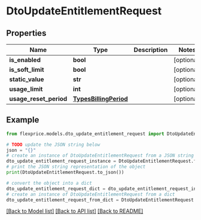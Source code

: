 # DtoUpdateEntitlementRequest


## Properties

Name | Type | Description | Notes
------------ | ------------- | ------------- | -------------
**is_enabled** | **bool** |  | [optional] 
**is_soft_limit** | **bool** |  | [optional] 
**static_value** | **str** |  | [optional] 
**usage_limit** | **int** |  | [optional] 
**usage_reset_period** | [**TypesBillingPeriod**](TypesBillingPeriod.md) |  | [optional] 

## Example

```python
from flexprice.models.dto_update_entitlement_request import DtoUpdateEntitlementRequest

# TODO update the JSON string below
json = "{}"
# create an instance of DtoUpdateEntitlementRequest from a JSON string
dto_update_entitlement_request_instance = DtoUpdateEntitlementRequest.from_json(json)
# print the JSON string representation of the object
print(DtoUpdateEntitlementRequest.to_json())

# convert the object into a dict
dto_update_entitlement_request_dict = dto_update_entitlement_request_instance.to_dict()
# create an instance of DtoUpdateEntitlementRequest from a dict
dto_update_entitlement_request_from_dict = DtoUpdateEntitlementRequest.from_dict(dto_update_entitlement_request_dict)
```
[[Back to Model list]](../README.md#documentation-for-models) [[Back to API list]](../README.md#documentation-for-api-endpoints) [[Back to README]](../README.md)


